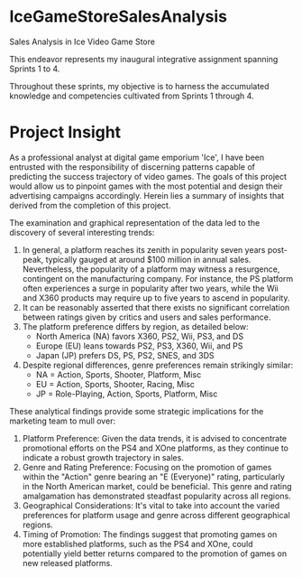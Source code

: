 # IceGameStoreSalesAnalysis

Sales Analysis in Ice Video Game Store

This endeavor represents my inaugural integrative assignment spanning Sprints 1 to 4.

Throughout these sprints, my objective is to harness the accumulated knowledge and competencies cultivated from Sprints 1 through 4.

# **Project Insight**

As a professional analyst at digital game emporium 'Ice', I have been entrusted with the responsibility of discerning patterns capable of predicting the success trajectory of video games. The goals of this project would allow us to pinpoint games with the most potential and design their advertising campaigns accordingly. Herein lies a summary of insights that derived from the completion of this project.

The examination and graphical representation of the data led to the discovery of several interesting trends:

1. In general, a platform reaches its zenith in popularity seven years post-peak, typically gauged at around $100 million in annual sales. Nevertheless, the popularity of a platform may witness a resurgence, contingent on the manufacturing company. For instance, the PS platform often experiences a surge in popularity after two years, while the Wii and X360 products may require up to five years to ascend in popularity.
2. It can be reasonably asserted that there exists no significant correlation between ratings given by critics and users and sales performance.
3. The platform preference differs by region, as detailed below:
   - North America (NA) favors X360, PS2, Wii, PS3, and DS
   - Europe (EU) leans towards PS2, PS3, X360, Wii, and PS
   - Japan (JP) prefers DS, PS, PS2, SNES, and 3DS
4. Despite regional differences, genre preferences remain strikingly similar:
   - NA = Action, Sports, Shooter, Platform, Misc
   - EU = Action, Sports, Shooter, Racing, Misc
   - JP = Role-Playing, Action, Sports, Platform, Misc

These analytical findings provide some strategic implications for the marketing team to mull over:

1. Platform Preference: Given the data trends, it is advised to concentrate promotional efforts on the PS4 and XOne platforms, as they continue to indicate a robust growth trajectory in sales.
2. Genre and Rating Preference: Focusing on the promotion of games within the "Action" genre bearing an "E (Everyone)" rating, particularly in the North American market, could be beneficial. This genre and rating amalgamation has demonstrated steadfast popularity across all regions.
3. Geographical Considerations: It's vital to take into account the varied preferences for platform usage and genre across different geographical regions.
4. Timing of Promotion: The findings suggest that promoting games on more established platforms, such as the PS4 and XOne, could potentially yield better returns compared to the promotion of games on new released platforms.
